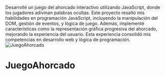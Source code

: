 Desarrollé un juego del ahorcado interactivo utilizando JavaScript, donde los jugadores adivinan palabras ocultas. Este proyecto resaltó mis habilidades en programación JavaScript, incluyendo la manipulación del DOM, gestión de eventos, y lógica de juego. Además, implementé características como la representación gráfica progresiva del ahorcado, mejorando la experiencia del usuario. Esta experiencia consolidó mis competencias en desarrollo web y lógica de programación.
![JuegoAhorcado](https://user-images.githubusercontent.com/93559066/187504146-ce7b8d74-1380-4cd4-a977-03cff8179ed2.png)
# JuegoAhorcado

